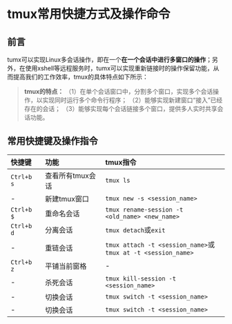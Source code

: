 # tmux常用快捷方式及操作命令
<style> table {margin: auto;} </style>
## 前言



tumx可以实现Linux多会话操作，即在一个**在一个会话中进行多窗口的操作**；另外，在使用xshell等远程服务时，tumx可以实现重新链接时的操作保留功能，从而提高我们的工作效率，tmux的具体特点如下所示：

> **tmux的特点：**
> （1）在单个会话窗口中，分割多个窗口，实现多个会话操作，以实现同时运行多个命令行程序；
> （2）能够实现新建窗口“接入”已经存在的会话；
> （3）能够实现每个会话链接多个窗口，提供多人实时共享会话功能。


## 常用快捷键及操作指令

| 快捷键 | 功能 | tmux指令 |
|:--|:--|:--|
| `Ctrl+b s` | 查看所有tmux会话 | `tmux ls` |
| - | 新建tmux窗口 | `tmux new -s <session_name>` |
| `Ctrl+b $` | 重命名会话 | `tmux rename-session -t`<br>`<old_name> <new_name>` |
| `Ctrl+b d` | 分离会话 | `tmux detach`或`exit` |
| - | 重链会话 | `tmux attach -t <session_name>`或<br>`tmux at -t <session_name>` |
| `Ctrl+b z` | 平铺当前窗格 | - |
| - | 杀死会话 | `tmux kill-session -t <session_name>` |
| - | 切换会话 | `tmux switch -t <session_name>` |
| - | 切换会话 | `tmux switch -t <session_name>` |